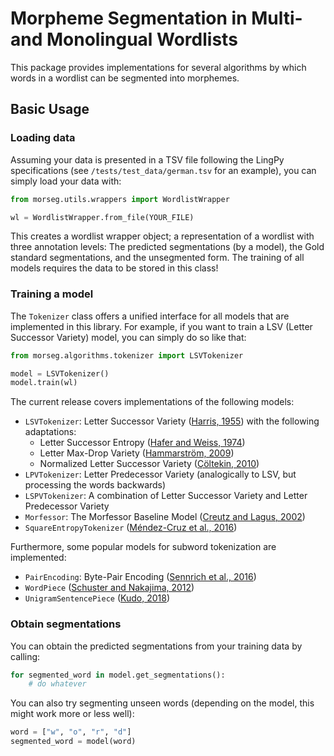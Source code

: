 # Morpheme Segmentation in Multi- and Monolingual Wordlists 

This package provides implementations for several algorithms by which words in a wordlist can be segmented into morphemes. 

## Basic Usage

### Loading data

Assuming your data is presented in a TSV file following the LingPy specifications (see `/tests/test_data/german.tsv` for an example), you can simply load your data with:

```python
from morseg.utils.wrappers import WordlistWrapper

wl = WordlistWrapper.from_file(YOUR_FILE)
```

This creates a wordlist wrapper object; a representation of a wordlist with three annotation levels: The predicted segmentations (by a model), the Gold standard segmentations, and the unsegmented form. The training of all models requires the data to be stored in this class!

### Training a model

The `Tokenizer` class offers a unified interface for all models that are implemented in this library. For example, if you want to train a LSV (Letter Successor Variety) model, you can simply do so like that:

```python
from morseg.algorithms.tokenizer import LSVTokenizer

model = LSVTokenizer()
model.train(wl)
```

The current release covers implementations of the following models:

- `LSVTokenizer`: Letter Successor Variety ([Harris, 1955](https://doi.org/10.2307/411036)) with the following adaptations:
  - Letter Successor Entropy ([Hafer and Weiss, 1974](https://doi.org/10.1016/0020-0271(74)90044-8))
  - Letter Max-Drop Variety ([Hammarström, 2009](https://gupea.ub.gu.se/handle/2077/21418?show=full))
  - Normalized Letter Successor Variety ([Çöltekin, 2010](https://coltekin.net/cagri/papers/coltekin2010clin.pdf))
- `LPVTokenizer`: Letter Predecessor Variety (analogically to LSV, but processing the words backwards)
- `LSPVTokenizer`: A combination of Letter Successor Variety and Letter Predecessor Variety
- `Morfessor`: The Morfessor Baseline Model ([Creutz and Lagus, 2002](https://doi.org/10.3115/1118647.1118650))
- `SquareEntropyTokenizer` ([Méndez-Cruz et al., 2016](https://doi.org/10.1016/j.patrec.2016.09.001))

Furthermore, some popular models for subword tokenization are implemented:
- `PairEncoding`: Byte-Pair Encoding ([Sennrich et al., 2016](https://10.18653/v1/P16-1162))
- `WordPiece` ([Schuster and Nakajima, 2012](https://doi.org/10.1109/ICASSP.2012.6289079))
- `UnigramSentencePiece` ([Kudo, 2018](https://doi.org/10.18653/v1/P18-1007))

### Obtain segmentations

You can obtain the predicted segmentations from your training data by calling:

```python
for segmented_word in model.get_segmentations():
    # do whatever
```

You can also try segmenting unseen words (depending on the model, this might work more or less well):

```python
word = ["w", "o", "r", "d"]
segmented_word = model(word)
```



